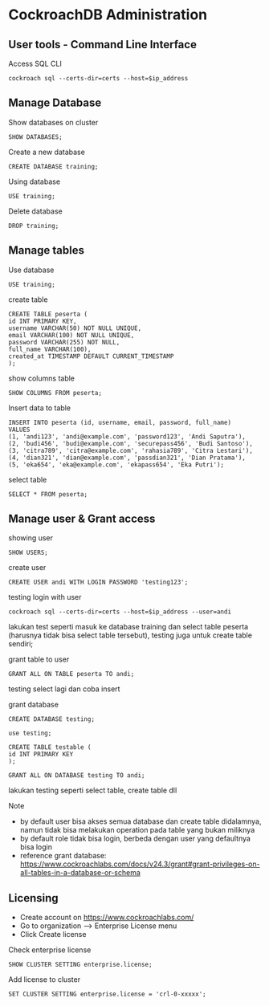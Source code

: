 # CockroachDB Administration

## User tools - Command Line Interface
Access SQL CLI
```
cockroach sql --certs-dir=certs --host=$ip_address
```

## Manage Database
Show databases on cluster
```
SHOW DATABASES;
```

Create a new database
```
CREATE DATABASE training;
```

Using database
```
USE training;
```

Delete database
```
DROP training;
```

## Manage tables
Use database
```
USE training;
```

create table
```
CREATE TABLE peserta (
id INT PRIMARY KEY,
username VARCHAR(50) NOT NULL UNIQUE,
email VARCHAR(100) NOT NULL UNIQUE,
password VARCHAR(255) NOT NULL,
full_name VARCHAR(100),
created_at TIMESTAMP DEFAULT CURRENT_TIMESTAMP
);
```

show columns table
```
SHOW COLUMNS FROM peserta;
```

Insert data to table
```
INSERT INTO peserta (id, username, email, password, full_name)
VALUES
(1, 'andi123', 'andi@example.com', 'password123', 'Andi Saputra'),
(2, 'budi456', 'budi@example.com', 'securepass456', 'Budi Santoso'),
(3, 'citra789', 'citra@example.com', 'rahasia789', 'Citra Lestari'),
(4, 'dian321', 'dian@example.com', 'passdian321', 'Dian Pratama'),
(5, 'eka654', 'eka@example.com', 'ekapass654', 'Eka Putri');
```

select table
```
SELECT * FROM peserta;
```

## Manage user & Grant access

showing user
```
SHOW USERS;
```

create user
```
CREATE USER andi WITH LOGIN PASSWORD 'testing123';
```

testing login with user
```
cockroach sql --certs-dir=certs --host=$ip_address --user=andi
```
lakukan test seperti masuk ke database training dan select table peserta (harusnya tidak bisa select table tersebut), testing juga untuk create table sendiri;

grant table to user
```
GRANT ALL ON TABLE peserta TO andi;
```
testing select lagi dan coba insert

grant database
```
CREATE DATABASE testing;

use testing;

CREATE TABLE testable (
id INT PRIMARY KEY
);

GRANT ALL ON DATABASE testing TO andi;
```
lakukan testing seperti select table, create table dll

> [!NOTE]
> - by default user bisa akses semua database dan create table didalamnya, namun tidak bisa melakukan operation pada table yang bukan miliknya
> - by default role tidak bisa login, berbeda dengan user yang defaultnya bisa login
> - reference grant database: https://www.cockroachlabs.com/docs/v24.3/grant#grant-privileges-on-all-tables-in-a-database-or-schema

## Licensing
- Create account on https://www.cockroachlabs.com/
- Go to organization --> Enterprise License menu
- Click Create license

Check enterprise license
```
SHOW CLUSTER SETTING enterprise.license;
```

Add license to cluster
```
SET CLUSTER SETTING enterprise.license = 'crl-0-xxxxx';
```
